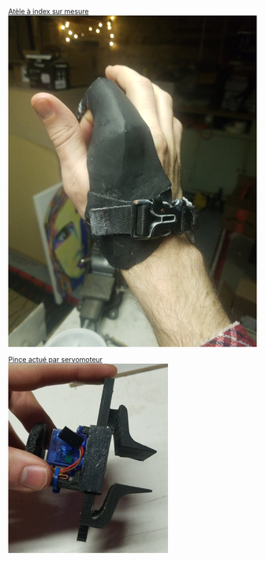 [Atèle à index sur mesure](At%C3%A8le%20%C3%A0%20index)
![fini noir mat de l'atèle](At%C3%A8le%20%C3%A0%20index/media/IMG_20230415_200351.jpg)

[Pince actué par servomoteur](Pince%20Servo)
![pince mi-chemin](Pince%20Servo/media/Pasted%20image%2020230427093320.png)


